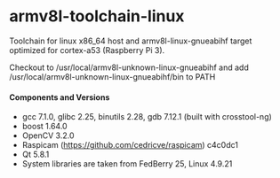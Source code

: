 # armv8l-toolchain-linux
Toolchain for linux x86_64 host and armv8l-linux-gnueabihf target optimized for cortex-a53 (Raspberry Pi 3).

Checkout to /usr/local/armv8l-unknown-linux-gnueabihf and add /usr/local/armv8l-unknown-linux-gnueabihf/bin to PATH

#### Components and Versions
* gcc 7.1.0, glibc 2.25, binutils 2.28, gdb 7.12.1 (built with crosstool-ng)
* boost 1.64.0
* OpenCV 3.2.0
* Raspicam (https://github.com/cedricve/raspicam) c4c0dc1
* Qt 5.8.1
* System libraries are taken from FedBerry 25, Linux 4.9.21

